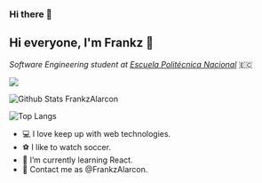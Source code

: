 ### Hi there 👋
## Hi everyone, I'm Frankz 👋

*Software Engineering student at [Escuela Politécnica Nacional](https://www.epn.edu.ec)* 🇪🇨


![](https://visitor-badge.glitch.me/badge?page_id=JhonattanStevenAmaguaTaco)
<br />

![Github Stats FrankzAlarcon](https://github-readme-stats.vercel.app/api?username=FrankzAlarcon&count_private=true,issues&show_icons=true&show_owner=true&theme=tokyonight)



![Top Langs](https://github-readme-stats.vercel.app/api/top-langs?username=FrankzAlarcon&layout=compact&theme=tokyonight&langs_count=10)


- 💻 I love keep up with web technologies.
- ⚽ I like to watch soccer.
- 🌱 I’m currently learning React.
- 💬 Contact me as @FrankzAlarcon.
<!--
📫 Follow me in: 
<span>
  <a href="https://www.linkedin.com/in/luis-alejandro-llanganate-valencia-353827199/">
    <img align="left" alt="Alejandro Llanganate | LinkedIn " width="22px" src="https://cdn.jsdelivr.net/npm/simple-icons@v3/icons/linkedin.svg" />
  </a>
  <a href="https://twitter.com/_llanganate">
    <img align="left" alt="Alejandro Llanganate| Twitter" width="22px" src="https://cdn.jsdelivr.net/npm/simple-icons@v3/icons/twitter.svg" />
  </a>
  <a href="https://www.instagram.com/alejandro_llanganate/">
    <img align="left" alt="Alejandro Llanganate| Instagram" width="22px" src="https://cdn.jsdelivr.net/npm/simple-icons@v3/icons/instagram.svg" />
  </a>
  <a href="https://500px.com/p/alejandrollanganate/about?">
    <img align="left" alt="Alejandro Llanganate| Instagram" width="22px" src="https://cdn.jsdelivr.net/npm/simple-icons@3.12.0/icons/500px.svg" />
  </a>
</span> 
-->
<!--
**JhonattanStevenAmaguaTaco/JhonattanStevenAmaguaTaco** is a ✨ _special_ ✨ repository because its `README.md` (this file) appears on your GitHub profile.
Here are some ideas to get you started:
- 🔭 I’m currently working on ...
- 🌱 I’m currently learning ...
- 👯 I’m looking to collaborate on ...
- 🤔 I’m looking for help with ...
- 💬 Ask me about ...
- 📫 How to reach me: ...
- 😄 Pronouns: ...
- ⚡ Fun fact: ...
-->
